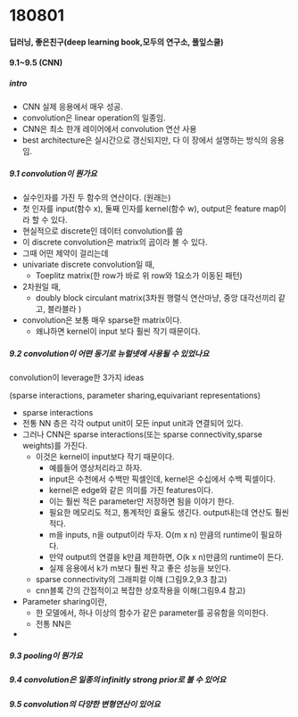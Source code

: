 # 180801

#### 딥러닝, 좋은친구(deep learning book,모두의 연구소, 풀잎스쿨)

#### 9.1~9.5 (CNN)

##### intro

- CNN 실제 응용에서 매우 성공.
- convolution은 linear operation의 일종임.
- CNN은 최소 한개 레이어에서 convolution 연산 사용
- best architecture은 실시간으로 갱신되지만, 다 이 장에서 설명하는 방식의 응용임.

##### 9.1 convolution이 뭔가요

- 실수인자를 가진 두 함수의 연산이다. (원래는)
- 첫 인자를 input(함수 x), 둘째 인자를 kernel(함수 w), output은 feature map이라 할 수 있다.
- 현실적으로 discrete인 데이터 convolution를 씀
- 이 discrete convolution은 matrix의 곱이라 볼 수 있다.
- 그때 어떤 제약이 걸리는데
- univariate discrete convolution일 때, 
  - Toeplitz matrix(한 row가 바로 위 row와 1요소가 이동된 패턴)
- 2차원일 때, 
  - doubly block circulant matrix(3차원 행렬식 연산마냥, 중앙 대각선끼리 같고, 블라블라 )
- convolution은 보통 매우 sparse한 matrix이다.
  - 왜냐하면 kernel이 input 보다 훨씬 작기 때문이다.

##### 9.2 convolution이 어떤 동기로 뉴럴넷에 사용될 수 있었나요

convolution이 leverage한 3가지 ideas

(sparse interactions, parameter sharing,equivariant representations)

- sparse interactions
- 전통 NN 층은 각각 output unit이 모든 input unit과 연결되어 있다.
- 그러나 CNN은 sparse interactions(또는 sparse connectivity,sparse weights)를 가진다.
  - 이것은 kernel이 input보다 작기 때문이다.
    - 예를들어 영상처리라고 하자.
    - input은 수천에서 수백만 픽셀인데, kernel은 수십에서 수백 픽셀이다.
    - kernel은 edge와 같은 의미를 가진 features이다.
    - 이는 훨씬 적은 parameter만 저장하면 됨을 이야기 한다.
    - 필요한 메모리도 적고, 통계적인 효율도 생긴다. output내는데 연산도 훨씬 적다.
    - m을 inputs, n을 output이라 두자. O(m x n) 만큼의 runtime이 필요하다.
    - 만약 output의 연결을 k만큼 제한하면, O(k x n)만큼의 runtime이 든다.
    - 실제 응용에서 k가 m보다 훨씬 작고 좋은 성능을 보인다.
  - sparse connectivity의 그래피컬 이해 (그림9.2,9.3 참고)
  - cnn블록 간의 간접적이고 복잡한 상호작용을 이해(그림9.4 참고)
- Parameter sharing이란,
  - 한 모델에서, 하나 이상의 함수가 같은 parameter를 공유함을 의미한다.
  - 전통 NN은
- 

##### 9.3 pooling이 뭔가요

##### 9.4 convolution은 일종의 infinitly strong prior로 볼 수 있어요

##### 9.5 convolution의 다양한 변형연산이 있어요

